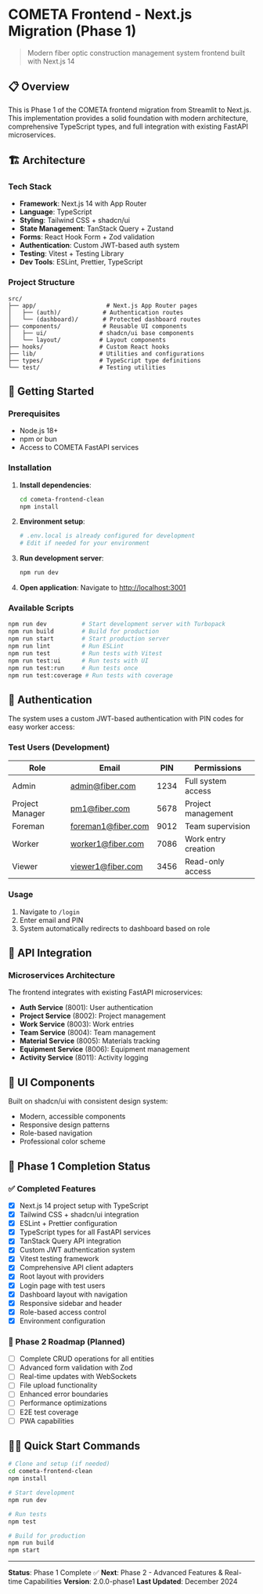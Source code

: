 # COMETA Frontend - Next.js Migration (Phase 1)

> Modern fiber optic construction management system frontend built with Next.js 14

## 📋 Overview

This is Phase 1 of the COMETA frontend migration from Streamlit to Next.js. This implementation provides a solid foundation with modern architecture, comprehensive TypeScript types, and full integration with existing FastAPI microservices.

## 🏗️ Architecture

### Tech Stack
- **Framework**: Next.js 14 with App Router
- **Language**: TypeScript
- **Styling**: Tailwind CSS + shadcn/ui
- **State Management**: TanStack Query + Zustand
- **Forms**: React Hook Form + Zod validation
- **Authentication**: Custom JWT-based auth system
- **Testing**: Vitest + Testing Library
- **Dev Tools**: ESLint, Prettier, TypeScript

### Project Structure
```
src/
├── app/                    # Next.js App Router pages
│   ├── (auth)/            # Authentication routes
│   └── (dashboard)/       # Protected dashboard routes
├── components/            # Reusable UI components
│   ├── ui/               # shadcn/ui base components
│   └── layout/           # Layout components
├── hooks/                # Custom React hooks
├── lib/                  # Utilities and configurations
├── types/                # TypeScript type definitions
└── test/                 # Testing utilities
```

## 🚀 Getting Started

### Prerequisites
- Node.js 18+
- npm or bun
- Access to COMETA FastAPI services

### Installation

1. **Install dependencies**:
   ```bash
   cd cometa-frontend-clean
   npm install
   ```

2. **Environment setup**:
   ```bash
   # .env.local is already configured for development
   # Edit if needed for your environment
   ```

3. **Run development server**:
   ```bash
   npm run dev
   ```

4. **Open application**:
   Navigate to [http://localhost:3001](http://localhost:3001)

### Available Scripts

```bash
npm run dev          # Start development server with Turbopack
npm run build        # Build for production
npm run start        # Start production server
npm run lint         # Run ESLint
npm run test         # Run tests with Vitest
npm run test:ui      # Run tests with UI
npm run test:run     # Run tests once
npm run test:coverage # Run tests with coverage
```

## 🔐 Authentication

The system uses a custom JWT-based authentication with PIN codes for easy worker access:

### Test Users (Development)
| Role | Email | PIN | Permissions |
|------|-------|-----|-------------|
| Admin | admin@fiber.com | 1234 | Full system access |
| Project Manager | pm1@fiber.com | 5678 | Project management |
| Foreman | foreman1@fiber.com | 9012 | Team supervision |
| Worker | worker1@fiber.com | 7086 | Work entry creation |
| Viewer | viewer1@fiber.com | 3456 | Read-only access |

### Usage
1. Navigate to `/login`
2. Enter email and PIN
3. System automatically redirects to dashboard based on role

## 📡 API Integration

### Microservices Architecture
The frontend integrates with existing FastAPI microservices:

- **Auth Service** (8001): User authentication
- **Project Service** (8002): Project management
- **Work Service** (8003): Work entries
- **Team Service** (8004): Team management
- **Material Service** (8005): Materials tracking
- **Equipment Service** (8006): Equipment management
- **Activity Service** (8011): Activity logging

## 🎨 UI Components

Built on shadcn/ui with consistent design system:
- Modern, accessible components
- Responsive design patterns
- Role-based navigation
- Professional color scheme

## 🚧 Phase 1 Completion Status

### ✅ Completed Features
- [x] Next.js 14 project setup with TypeScript
- [x] Tailwind CSS + shadcn/ui integration
- [x] ESLint + Prettier configuration
- [x] TypeScript types for all FastAPI services
- [x] TanStack Query API integration
- [x] Custom JWT authentication system
- [x] Vitest testing framework
- [x] Comprehensive API client adapters
- [x] Root layout with providers
- [x] Login page with test users
- [x] Dashboard layout with navigation
- [x] Responsive sidebar and header
- [x] Role-based access control
- [x] Environment configuration

### 🔄 Phase 2 Roadmap (Planned)
- [ ] Complete CRUD operations for all entities
- [ ] Advanced form validation with Zod
- [ ] Real-time updates with WebSockets
- [ ] File upload functionality
- [ ] Enhanced error boundaries
- [ ] Performance optimizations
- [ ] E2E test coverage
- [ ] PWA capabilities

## 🏃‍♂️ Quick Start Commands

```bash
# Clone and setup (if needed)
cd cometa-frontend-clean
npm install

# Start development
npm run dev

# Run tests
npm test

# Build for production
npm run build
npm start
```

---

**Status**: Phase 1 Complete ✅
**Next**: Phase 2 - Advanced Features & Real-time Capabilities
**Version**: 2.0.0-phase1
**Last Updated**: December 2024
